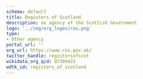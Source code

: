 ```yaml
---
schema: default
title: Registers of Scotland
description: an agency of the Scottish Government
logo: '../img/org_logos/ros.png'
type:
- Other agency
portal_url: ''
org_url: https://www.ros.gov.uk/
twitter_handle: registersofscot
wikidata_org_qid: Q7309422
wdtk_id: registers_of_scotland
---
```

